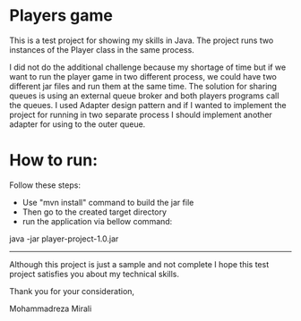 ﻿# **Players game**

This is a test project for showing my skills in Java. The project runs two instances of the Player class in the same process.

I did not do the additional challenge because my shortage of time but if we want to run the player game in two different process, we could have two different jar files and run them at the same time.
The solution for sharing queues is using an external queue broker and both players programs call the queues. 
I used Adapter design pattern and if I wanted to implement the project for running in two separate process I should implement another adapter for using to the outer queue. 
# **How to run:**
Follow these steps:

- Use "mvn install" command to build the jar file
- Then go to the created target directory  
- run the application via bellow command:

java -jar player-project-1.0.jar

-------------------------------------------------------------------------

Although this project is just a sample and not complete I hope this test project satisfies you about my technical skills.

Thank you for your  consideration,

Mohammadreza Mirali 
